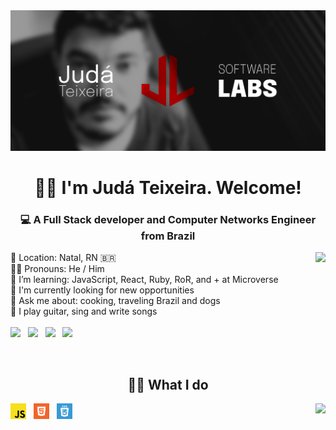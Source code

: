 <img src="./images/judalabs-banner.png" alt="Judá Teixeira Software Labs' banner with the JudaLabs logo alongside a black and white picture of Judá">

<h1 align="center">👋🏽 I'm Judá Teixeira. Welcome!</h1>
<h3 align="center">💻 A Full Stack developer and Computer Networks Engineer from Brazil</h3>

<!-- <h2 align="center">😉 About me</h2> -->

<img align="right" src="https://github-readme-stats.vercel.app/api/top-langs/?username=mrjuda&theme=dark&layout=compact">

<p>
📍 Location: Natal, RN 🇧🇷</br>
🧒🏽 Pronouns: He / Him </br>
🌱 I’m learning: JavaScript, React, Ruby, RoR, and + at Microverse</br>
💼 I'm currently looking for new opportunities</br>
💬 Ask me about: cooking, traveling Brazil and dogs</br>
🎵 I play guitar, sing and write songs</br>
</br>
<a href="https://twitter.com/judalabs"><img src="https://img.icons8.com/color/48/000000/twitter.png" width="4%"/></a>  &nbsp;
<a href="https://www.linkedin.com/in/judateixeira/"><img src="https://img.icons8.com/color/48/000000/linkedin.png" width="4%"/></a>  &nbsp;
<a href="https://www.facebook.com/judalabs/"><img src="https://img.icons8.com/fluent/48/000000/facebook-new.png" width="4%"/></a>  &nbsp;
<a href="https://instagram.com/judalabs"><img src="https://img.icons8.com/fluent/48/000000/instagram-new.png" width="4%"/></a>
</p>

</br>
<div>
  <h2 align="center">🥷🏽 What I do</h2>
  <a href="https://instagram.com/judalabs"><img align="right" src="https://github-readme-stats.vercel.app/api?username=mrjuda&show_icons=true&theme=dark&layout=compact"></a>
  <a href="#"><img src="./icons/javascript.png" width="5%"/></a>  &nbsp;
  <a href="#"><img src="./icons/html5.png" width="5%"/></a>  &nbsp;
  <a href="#"><img src="./icons/css3.png" width="5%"/></a>  &nbsp;
</div>
